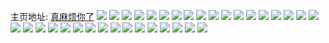 主页地址: [真麻烦你了](https://weibo.com/u/5824995787) 
![](https://wx4.sinaimg.cn/mw2000/006md5uXly1h9pwkrdkxwj30zk0zkk30.jpg) 
![](https://wx4.sinaimg.cn/mw2000/006md5uXly1h9pwkq5cepj31ox1ox4gg.jpg) 
![](https://wx4.sinaimg.cn/mw2000/006md5uXly1h9jka5sjijj30mz0zadjn.jpg) 
![](https://wx4.sinaimg.cn/mw2000/006md5uXly1h95pr9c0ejj30n00gg75q.jpg) 
![](https://wx4.sinaimg.cn/mw2000/006md5uXly1h8ojd0h4osj31ih1ihqow.jpg) 
![](https://wx4.sinaimg.cn/mw2000/006md5uXly1h8o6pkzy48j30kr0gpgn7.jpg) 
![](https://wx4.sinaimg.cn/mw2000/006md5uXly1h86c325jrkj32c03401kz.jpg) 
![](https://wx4.sinaimg.cn/mw2000/006md5uXly1h86c2wzlwzj32c0340npe.jpg) 
![](https://wx4.sinaimg.cn/mw2000/006md5uXly1h86c342hjrj32c0340u0y.jpg) 
![](https://wx4.sinaimg.cn/mw2000/006md5uXly1h86c363vrpj32bz33zx6q.jpg) 
![](https://wx4.sinaimg.cn/mw2000/006md5uXly1h86c3zzwx6j30oz0xb7bv.jpg) 
![](https://wx4.sinaimg.cn/mw2000/006md5uXly1h84zwam3qpj32c02c04qp.jpg) 
![](https://wx4.sinaimg.cn/mw2000/006md5uXly1h84zwc8s4wj32c02c0hdt.jpg) 
![](https://wx4.sinaimg.cn/mw2000/006md5uXly1h7meatufvgj30u013raey.jpg) 
![](https://wx4.sinaimg.cn/mw2000/006md5uXly1h7cvrhkjunj30n00z9mxx.jpg) 
![](https://wx4.sinaimg.cn/mw2000/006md5uXly1h7cvrietbwj32c02c07wh.jpg) 
![](https://wx4.sinaimg.cn/mw2000/006md5uXgy1h5zjhb0e2kj31sc2br1kx.jpg) 
![](https://wx4.sinaimg.cn/mw2000/006md5uXgy1h5o283ql4oj30mz0wlgmp.jpg) 
![](https://wx4.sinaimg.cn/mw2000/006md5uXgy1h5mkk3rk6sj31d30rmmzj.jpg) 
![](https://wx4.sinaimg.cn/mw2000/006md5uXgy1h579zpu05vj30mz0uytd2.jpg) 
![](https://wx4.sinaimg.cn/mw2000/006md5uXgy1h4ln7eav94j30mz0qi750.jpg) 
![](https://wx4.sinaimg.cn/mw2000/006md5uXgy1h4bmxnmi1tj30ju12cwh7.jpg) 
![](https://wx4.sinaimg.cn/mw2000/006md5uXgy1h3ym5sagh3j30jt13yjt4.jpg) 
![](https://wx4.sinaimg.cn/mw2000/006md5uXgy1h3vykhyp5tj30mz0m1ta7.jpg) 
![](https://wx4.sinaimg.cn/mw2000/006md5uXgy1h3kjkhvtifj30mz0xgjtk.jpg) 
![](https://wx4.sinaimg.cn/mw2000/006md5uXgy1h33ilw95g0j31ds0n0hdt.jpg) 
![](https://wx4.sinaimg.cn/mw2000/006md5uXgy1h32emus5hlj30on0on0z3.jpg) 
![](https://wx4.sinaimg.cn/mw2000/006md5uXly1h13wj62p22j30kl04mwev.jpg) 
![](https://wx4.sinaimg.cn/mw2000/006md5uXly1h0kx53qprzj30fm0blwib.jpg) 
![](https://wx4.sinaimg.cn/mw2000/006md5uXly1h0hl2dtw56j30sg0l3adq.jpg) 
![](https://wx4.sinaimg.cn/mw2000/006md5uXly1gx7x0shxpij32c02c04qp.jpg) 
![](https://wx4.sinaimg.cn/mw2000/006md5uXly1gx3enqar8aj31ds0n00yc.jpg) 
![](https://wx4.sinaimg.cn/mw2000/006md5uXly1gx2ur4fkqdj30u00u0ajq.jpg) 
![](https://wx4.sinaimg.cn/mw2000/006md5uXly1gx2ur4s8xvj30u00u048v.jpg) 
